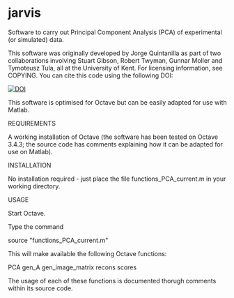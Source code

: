 # jarvis

Software to carry out Principal Component Analysis (PCA) of experimental (or simulated) data.

This software was originally developed by Jorge Quintanilla as part of two collaborations involving Stuart Gibson, Robert Twyman, Gunnar Moller and Tymoteusz Tula, all at the University of Kent. For licensing information, see COPYING. You can cite this code using the following DOI:

[![DOI](https://zenodo.org/badge/DOI/10.5281/zenodo.4266743.svg)](https://doi.org/10.5281/zenodo.4266743)

This software is optimised for Octave but can be easily adapted for use with Matlab.

REQUIREMENTS

A working installation of Octave (the software has been tested on Octave 3.4.3; the source code has comments explaining how it can be adapted for use on Matlab).

INSTALLATION

No installation required - just place the file functions_PCA_current.m in your working directory.

USAGE

Start Octave.

Type the command

 source "functions_PCA_current.m"

This will make available the following Octave functions:

PCA
gen_A
gen_image_matrix
recons
scores

The usage of each of these functions is documented thorugh comments within its source code.
